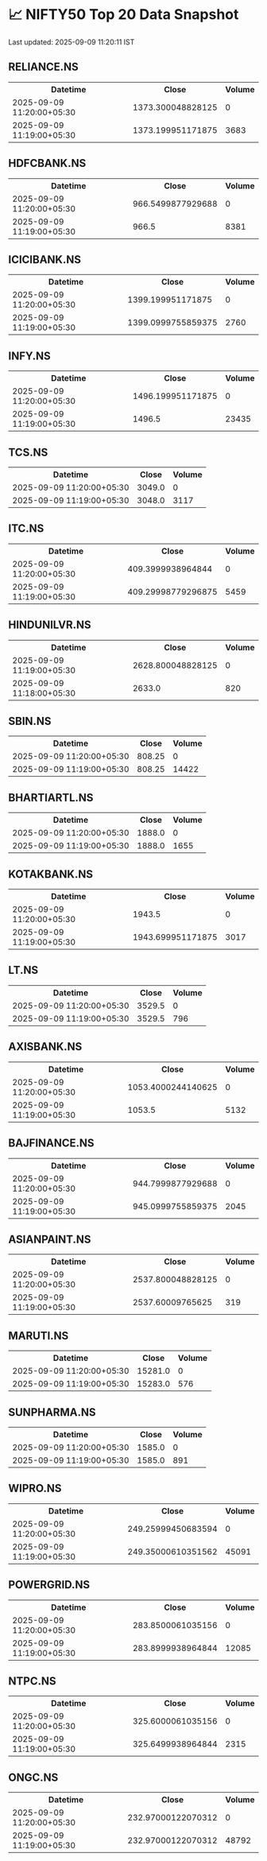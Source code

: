 # 📈 NIFTY50 Top 20 Data Snapshot

Last updated: 2025-09-09 11:20:11 IST

## RELIANCE.NS

<table>
  <tr><th>Datetime</th><th>Close</th><th>Volume</th></tr>
  <tr><td>2025-09-09 11:20:00+05:30</td><td>1373.300048828125</td><td>0</td></tr>
  <tr><td>2025-09-09 11:19:00+05:30</td><td>1373.199951171875</td><td>3683</td></tr>
</table>

## HDFCBANK.NS

<table>
  <tr><th>Datetime</th><th>Close</th><th>Volume</th></tr>
  <tr><td>2025-09-09 11:20:00+05:30</td><td>966.5499877929688</td><td>0</td></tr>
  <tr><td>2025-09-09 11:19:00+05:30</td><td>966.5</td><td>8381</td></tr>
</table>

## ICICIBANK.NS

<table>
  <tr><th>Datetime</th><th>Close</th><th>Volume</th></tr>
  <tr><td>2025-09-09 11:20:00+05:30</td><td>1399.199951171875</td><td>0</td></tr>
  <tr><td>2025-09-09 11:19:00+05:30</td><td>1399.0999755859375</td><td>2760</td></tr>
</table>

## INFY.NS

<table>
  <tr><th>Datetime</th><th>Close</th><th>Volume</th></tr>
  <tr><td>2025-09-09 11:20:00+05:30</td><td>1496.199951171875</td><td>0</td></tr>
  <tr><td>2025-09-09 11:19:00+05:30</td><td>1496.5</td><td>23435</td></tr>
</table>

## TCS.NS

<table>
  <tr><th>Datetime</th><th>Close</th><th>Volume</th></tr>
  <tr><td>2025-09-09 11:20:00+05:30</td><td>3049.0</td><td>0</td></tr>
  <tr><td>2025-09-09 11:19:00+05:30</td><td>3048.0</td><td>3117</td></tr>
</table>

## ITC.NS

<table>
  <tr><th>Datetime</th><th>Close</th><th>Volume</th></tr>
  <tr><td>2025-09-09 11:20:00+05:30</td><td>409.3999938964844</td><td>0</td></tr>
  <tr><td>2025-09-09 11:19:00+05:30</td><td>409.29998779296875</td><td>5459</td></tr>
</table>

## HINDUNILVR.NS

<table>
  <tr><th>Datetime</th><th>Close</th><th>Volume</th></tr>
  <tr><td>2025-09-09 11:19:00+05:30</td><td>2628.800048828125</td><td>0</td></tr>
  <tr><td>2025-09-09 11:18:00+05:30</td><td>2633.0</td><td>820</td></tr>
</table>

## SBIN.NS

<table>
  <tr><th>Datetime</th><th>Close</th><th>Volume</th></tr>
  <tr><td>2025-09-09 11:20:00+05:30</td><td>808.25</td><td>0</td></tr>
  <tr><td>2025-09-09 11:19:00+05:30</td><td>808.25</td><td>14422</td></tr>
</table>

## BHARTIARTL.NS

<table>
  <tr><th>Datetime</th><th>Close</th><th>Volume</th></tr>
  <tr><td>2025-09-09 11:20:00+05:30</td><td>1888.0</td><td>0</td></tr>
  <tr><td>2025-09-09 11:19:00+05:30</td><td>1888.0</td><td>1655</td></tr>
</table>

## KOTAKBANK.NS

<table>
  <tr><th>Datetime</th><th>Close</th><th>Volume</th></tr>
  <tr><td>2025-09-09 11:20:00+05:30</td><td>1943.5</td><td>0</td></tr>
  <tr><td>2025-09-09 11:19:00+05:30</td><td>1943.699951171875</td><td>3017</td></tr>
</table>

## LT.NS

<table>
  <tr><th>Datetime</th><th>Close</th><th>Volume</th></tr>
  <tr><td>2025-09-09 11:20:00+05:30</td><td>3529.5</td><td>0</td></tr>
  <tr><td>2025-09-09 11:19:00+05:30</td><td>3529.5</td><td>796</td></tr>
</table>

## AXISBANK.NS

<table>
  <tr><th>Datetime</th><th>Close</th><th>Volume</th></tr>
  <tr><td>2025-09-09 11:20:00+05:30</td><td>1053.4000244140625</td><td>0</td></tr>
  <tr><td>2025-09-09 11:19:00+05:30</td><td>1053.5</td><td>5132</td></tr>
</table>

## BAJFINANCE.NS

<table>
  <tr><th>Datetime</th><th>Close</th><th>Volume</th></tr>
  <tr><td>2025-09-09 11:20:00+05:30</td><td>944.7999877929688</td><td>0</td></tr>
  <tr><td>2025-09-09 11:19:00+05:30</td><td>945.0999755859375</td><td>2045</td></tr>
</table>

## ASIANPAINT.NS

<table>
  <tr><th>Datetime</th><th>Close</th><th>Volume</th></tr>
  <tr><td>2025-09-09 11:20:00+05:30</td><td>2537.800048828125</td><td>0</td></tr>
  <tr><td>2025-09-09 11:19:00+05:30</td><td>2537.60009765625</td><td>319</td></tr>
</table>

## MARUTI.NS

<table>
  <tr><th>Datetime</th><th>Close</th><th>Volume</th></tr>
  <tr><td>2025-09-09 11:20:00+05:30</td><td>15281.0</td><td>0</td></tr>
  <tr><td>2025-09-09 11:19:00+05:30</td><td>15283.0</td><td>576</td></tr>
</table>

## SUNPHARMA.NS

<table>
  <tr><th>Datetime</th><th>Close</th><th>Volume</th></tr>
  <tr><td>2025-09-09 11:20:00+05:30</td><td>1585.0</td><td>0</td></tr>
  <tr><td>2025-09-09 11:19:00+05:30</td><td>1585.0</td><td>891</td></tr>
</table>

## WIPRO.NS

<table>
  <tr><th>Datetime</th><th>Close</th><th>Volume</th></tr>
  <tr><td>2025-09-09 11:20:00+05:30</td><td>249.25999450683594</td><td>0</td></tr>
  <tr><td>2025-09-09 11:19:00+05:30</td><td>249.35000610351562</td><td>45091</td></tr>
</table>

## POWERGRID.NS

<table>
  <tr><th>Datetime</th><th>Close</th><th>Volume</th></tr>
  <tr><td>2025-09-09 11:20:00+05:30</td><td>283.8500061035156</td><td>0</td></tr>
  <tr><td>2025-09-09 11:19:00+05:30</td><td>283.8999938964844</td><td>12085</td></tr>
</table>

## NTPC.NS

<table>
  <tr><th>Datetime</th><th>Close</th><th>Volume</th></tr>
  <tr><td>2025-09-09 11:20:00+05:30</td><td>325.6000061035156</td><td>0</td></tr>
  <tr><td>2025-09-09 11:19:00+05:30</td><td>325.6499938964844</td><td>2315</td></tr>
</table>

## ONGC.NS

<table>
  <tr><th>Datetime</th><th>Close</th><th>Volume</th></tr>
  <tr><td>2025-09-09 11:20:00+05:30</td><td>232.97000122070312</td><td>0</td></tr>
  <tr><td>2025-09-09 11:19:00+05:30</td><td>232.97000122070312</td><td>48792</td></tr>
</table>


